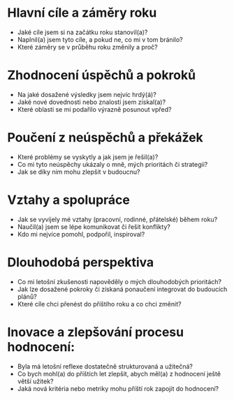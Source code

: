 # Hlavní cíle a záměry roku
- Jaké cíle jsem si na začátku roku stanovil(a)?
- Naplnil(a) jsem tyto cíle, a pokud ne, co mi v tom bránilo?
- Které záměry se v průběhu roku změnily a proč?


# Zhodnocení úspěchů a pokroků

- Na jaké dosažené výsledky jsem nejvíc hrdý(á)?
- Jaké nové dovednosti nebo znalosti jsem získal(a)?
- Které oblasti se mi podařilo výrazně posunout vpřed?

# Poučení z neúspěchů a překážek

- Které problémy se vyskytly a jak jsem je řešil(a)?
- Co mi tyto neúspěchy ukázaly o mně, mých prioritách či strategii?
- Jak se díky nim mohu zlepšit v budoucnu?

# Vztahy a spolupráce

- Jak se vyvíjely mé vztahy (pracovní, rodinné, přátelské) během roku?
- Naučil(a) jsem se lépe komunikovat či řešit konflikty?
- Kdo mi nejvíce pomohl, podpořil, inspiroval?

# Dlouhodobá perspektiva

- Co mi letošní zkušenosti napověděly o mých dlouhodobých prioritách?
- Jak lze dosažené pokroky či získaná ponaučení integrovat do budoucích plánů?
- Které cíle chci přenést do příštího roku a co chci změnit?

# Inovace a zlepšování procesu hodnocení:

- Byla má letošní reflexe dostatečně strukturovaná a užitečná?
- Co bych mohl(a) do příštích let zlepšit, abych měl(a) z hodnocení ještě větší užitek?
- Jaká nová kritéria nebo metriky mohu příští rok zapojit do hodnocení?